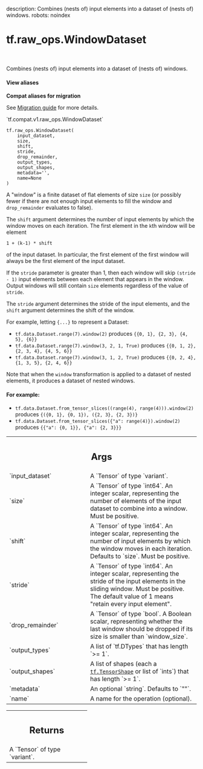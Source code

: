 description: Combines (nests of) input elements into a dataset of (nests of) windows.
robots: noindex

# tf.raw_ops.WindowDataset

<!-- Insert buttons and diff -->

<table class="tfo-notebook-buttons tfo-api nocontent" align="left">

</table>



Combines (nests of) input elements into a dataset of (nests of) windows.


<section class="expandable">
  <h4 class="showalways">View aliases</h4>
  <p>
<b>Compat aliases for migration</b>
<p>See
<a href="https://www.tensorflow.org/guide/migrate">Migration guide</a> for
more details.</p>
<p>`tf.compat.v1.raw_ops.WindowDataset`</p>
</p>
</section>

<pre class="devsite-click-to-copy prettyprint lang-py tfo-signature-link">
<code>tf.raw_ops.WindowDataset(
    input_dataset,
    size,
    shift,
    stride,
    drop_remainder,
    output_types,
    output_shapes,
    metadata=&#x27;&#x27;,
    name=None
)
</code></pre>



<!-- Placeholder for "Used in" -->

A "window" is a finite dataset of flat elements of size `size` (or possibly
fewer if there are not enough input elements to fill the window and
`drop_remainder` evaluates to false).

The `shift` argument determines the number of input elements by which
the window moves on each iteration.  The first element in the `k`th window
will be element

```
1 + (k-1) * shift
```

of the input dataset. In particular, the first element of the first window
will always be the first element of the input dataset.  

If the `stride` parameter is greater than 1, then each window will skip
`(stride - 1)` input elements between each element that appears in the
window. Output windows will still contain `size` elements regardless of
the value of `stride`.

The `stride` argument determines the stride of the input elements, and the
`shift` argument determines the shift of the window.

For example, letting `{...}` to represent a Dataset:

- `tf.data.Dataset.range(7).window(2)` produces
  `{{0, 1}, {2, 3}, {4, 5}, {6}}`
- `tf.data.Dataset.range(7).window(3, 2, 1, True)` produces
  `{{0, 1, 2}, {2, 3, 4}, {4, 5, 6}}`
- `tf.data.Dataset.range(7).window(3, 1, 2, True)` produces
  `{{0, 2, 4}, {1, 3, 5}, {2, 4, 6}}`

Note that when the `window` transformation is applied to a dataset of
nested elements, it produces a dataset of nested windows.

#### For example:



- `tf.data.Dataset.from_tensor_slices((range(4), range(4))).window(2)`
  produces `{({0, 1}, {0, 1}), ({2, 3}, {2, 3})}`
- `tf.data.Dataset.from_tensor_slices({"a": range(4)}).window(2)`
  produces `{{"a": {0, 1}}, {"a": {2, 3}}}`

<!-- Tabular view -->
 <table class="responsive fixed orange">
<colgroup><col width="214px"><col></colgroup>
<tr><th colspan="2"><h2 class="add-link">Args</h2></th></tr>

<tr>
<td>
`input_dataset`<a id="input_dataset"></a>
</td>
<td>
A `Tensor` of type `variant`.
</td>
</tr><tr>
<td>
`size`<a id="size"></a>
</td>
<td>
A `Tensor` of type `int64`.
An integer scalar, representing the number of elements
of the input dataset to combine into a window. Must be positive.
</td>
</tr><tr>
<td>
`shift`<a id="shift"></a>
</td>
<td>
A `Tensor` of type `int64`.
An integer scalar, representing the number of input elements
by which the window moves in each iteration.  Defaults to `size`.
Must be positive.
</td>
</tr><tr>
<td>
`stride`<a id="stride"></a>
</td>
<td>
A `Tensor` of type `int64`.
An integer scalar, representing the stride of the input elements
in the sliding window. Must be positive. The default value of 1 means
"retain every input element".
</td>
</tr><tr>
<td>
`drop_remainder`<a id="drop_remainder"></a>
</td>
<td>
A `Tensor` of type `bool`.
A Boolean scalar, representing whether the last window should be
dropped if its size is smaller than `window_size`.
</td>
</tr><tr>
<td>
`output_types`<a id="output_types"></a>
</td>
<td>
A list of `tf.DTypes` that has length `>= 1`.
</td>
</tr><tr>
<td>
`output_shapes`<a id="output_shapes"></a>
</td>
<td>
A list of shapes (each a <a href="../../tf/TensorShape.md"><code>tf.TensorShape</code></a> or list of `ints`) that has length `>= 1`.
</td>
</tr><tr>
<td>
`metadata`<a id="metadata"></a>
</td>
<td>
An optional `string`. Defaults to `""`.
</td>
</tr><tr>
<td>
`name`<a id="name"></a>
</td>
<td>
A name for the operation (optional).
</td>
</tr>
</table>



<!-- Tabular view -->
 <table class="responsive fixed orange">
<colgroup><col width="214px"><col></colgroup>
<tr><th colspan="2"><h2 class="add-link">Returns</h2></th></tr>
<tr class="alt">
<td colspan="2">
A `Tensor` of type `variant`.
</td>
</tr>

</table>

